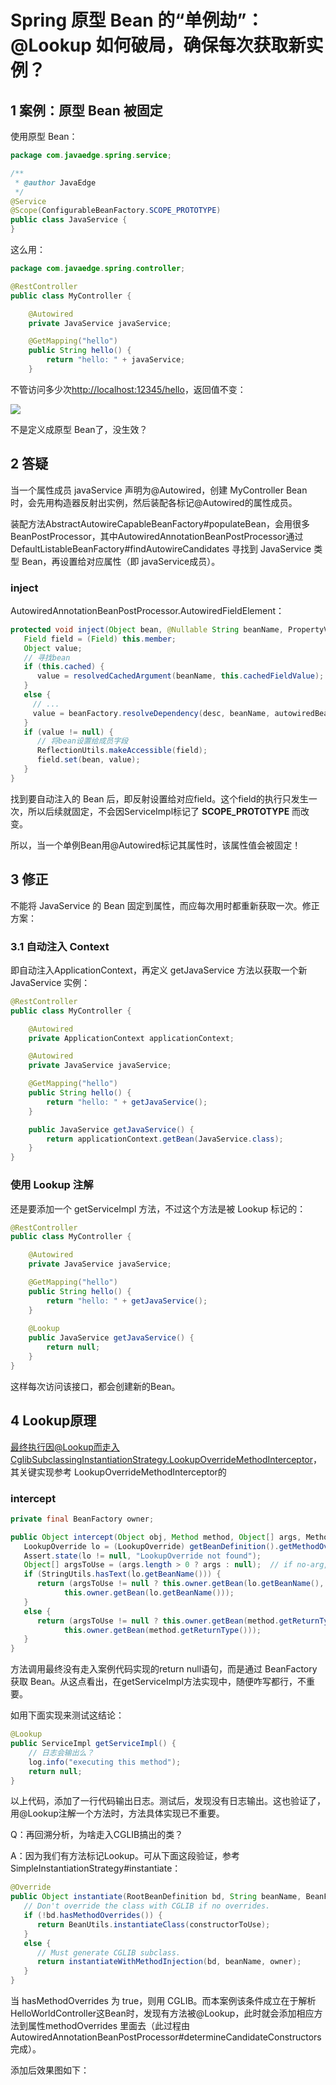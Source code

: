 # Spring 原型 Bean 的“单例劫”：@Lookup 如何破局，确保每次获取新实例？

## 1 案例：原型 Bean 被固定

使用原型 Bean：

```java
package com.javaedge.spring.service;

/**
 * @author JavaEdge
 */
@Service
@Scope(ConfigurableBeanFactory.SCOPE_PROTOTYPE)
public class JavaService {
}
```

这么用：

```java
package com.javaedge.spring.controller;

@RestController
public class MyController {

    @Autowired
    private JavaService javaService;

    @GetMapping("hello")
    public String hello() {
        return "hello: " + javaService;
    }
```

不管访问多少次[http://localhost:12345/hello](http://localhost:12345/hello)，返回值不变：

![](https://p.ipic.vip/jqzjki.png)

不是定义成原型 Bean了，没生效？

## 2 答疑

当一个属性成员 javaService 声明为@Autowired，创建 MyController Bean 时，会先用构造器反射出实例，然后装配各标记@Autowired的属性成员。

装配方法AbstractAutowireCapableBeanFactory#populateBean，会用很多BeanPostProcessor，其中AutowiredAnnotationBeanPostProcessor通过 DefaultListableBeanFactory#findAutowireCandidates 寻找到 JavaService 类型 Bean，再设置给对应属性（即 javaService成员）。

### inject

AutowiredAnnotationBeanPostProcessor.AutowiredFieldElement：

```java
protected void inject(Object bean, @Nullable String beanName, PropertyValues pvs) {
   Field field = (Field) this.member;
   Object value;
   // 寻找bean
   if (this.cached) {
      value = resolvedCachedArgument(beanName, this.cachedFieldValue);
   }
   else {
     // ...
     value = beanFactory.resolveDependency(desc, beanName, autowiredBeanNames, typeConverter);
   }
   if (value != null) {
      // 将bean设置给成员字段
      ReflectionUtils.makeAccessible(field);
      field.set(bean, value);
   }
}
```

找到要自动注入的 Bean 后，即反射设置给对应field。这个field的执行只发生一次，所以后续就固定，不会因ServiceImpl标记了 **SCOPE_PROTOTYPE** 而改变。

所以，当一个单例Bean用@Autowired标记其属性时，该属性值会被固定！

## 3 修正

不能将 JavaService 的 Bean 固定到属性，而应每次用时都重新获取一次。修正方案：

### 3.1 自动注入 Context

即自动注入ApplicationContext，再定义 getJavaService 方法以获取一个新 JavaService 实例：

```java
@RestController
public class MyController {

    @Autowired
    private ApplicationContext applicationContext;

    @Autowired
    private JavaService javaService;

    @GetMapping("hello")
    public String hello() {
        return "hello: " + getJavaService();
    }

    public JavaService getJavaService() {
  		return applicationContext.getBean(JavaService.class);
    }
}
```

### 使用 Lookup 注解

还是要添加一个 getServiceImpl 方法，不过这个方法是被 Lookup 标记的：

```java
@RestController
public class MyController {

    @Autowired
    private JavaService javaService;

    @GetMapping("hello")
    public String hello() {
        return "hello: " + getJavaService();
    }
 
  	@Lookup
    public JavaService getJavaService() {
  		return null;
    }
}
```

这样每次访问该接口，都会创建新的Bean。

## 4 Lookup原理

最终执行因@Lookup而走入CglibSubclassingInstantiationStrategy.LookupOverrideMethodInterceptor，其关键实现参考 LookupOverrideMethodInterceptor的

### intercept

```java
private final BeanFactory owner;

public Object intercept(Object obj, Method method, Object[] args, MethodProxy mp) throws Throwable {
   LookupOverride lo = (LookupOverride) getBeanDefinition().getMethodOverrides().getOverride(method);
   Assert.state(lo != null, "LookupOverride not found");
   Object[] argsToUse = (args.length > 0 ? args : null);  // if no-arg, don't insist on args at all
   if (StringUtils.hasText(lo.getBeanName())) {
      return (argsToUse != null ? this.owner.getBean(lo.getBeanName(), argsToUse) :
            this.owner.getBean(lo.getBeanName()));
   }
   else {
      return (argsToUse != null ? this.owner.getBean(method.getReturnType(), argsToUse) :
            this.owner.getBean(method.getReturnType()));
   }
}
```

方法调用最终没有走入案例代码实现的return null语句，而是通过 BeanFactory 获取 Bean。从这点看出，在getServiceImpl方法实现中，随便咋写都行，不重要。

如用下面实现来测试这结论：

```java
@Lookup
public ServiceImpl getServiceImpl() {
    // 日志会输出么？
    log.info("executing this method");
    return null;
}  
```

以上代码，添加了一行代码输出日志。测试后，发现没有日志输出。这也验证了，用@Lookup注解一个方法时，方法具体实现已不重要。

Q：再回溯分析，为啥走入CGLIB搞出的类？

A：因为我们有方法标记Lookup。可从下面这段验证，参考 SimpleInstantiationStrategy#instantiate：

```java
@Override
public Object instantiate(RootBeanDefinition bd, String beanName, BeanFactory owner) {
   // Don't override the class with CGLIB if no overrides.
   if (!bd.hasMethodOverrides()) {
      return BeanUtils.instantiateClass(constructorToUse);
   }
   else {
      // Must generate CGLIB subclass.
      return instantiateWithMethodInjection(bd, beanName, owner);
   }
}
```

当 hasMethodOverrides 为 true，则用 CGLIB。而本案例该条件成立在于解析HelloWorldController这Bean时，发现有方法被@Lookup，此时就会添加相应方法到属性methodOverrides 里面去（此过程由 AutowiredAnnotationBeanPostProcessor#determineCandidateConstructors 完成）。

添加后效果图如下：